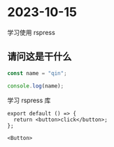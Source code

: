 # 2023-10-15

学习使用 rspress

## 请问这是干什么

```js
const name = "qin";

console.log(name);
```

学习 rspress 库

```mdx
export default () => {
  return <button>click</button>;
};

<Button>
```
